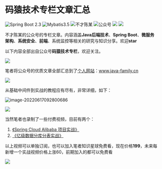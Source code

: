 码猿技术专栏文章汇总
===

![Spring Boot 2.3](https://img.shields.io/badge/Spring%20Boot-2.4-brightgreen.svg)
![Mybatis3.5](https://img.shields.io/badge/Mybatis-3.5-blue.svg)
![不才陈某](https://img.shields.io/badge/不才陈某-important.svg)
![公众号](https://img.shields.io/badge/码猿技术专栏-blue.svg)
![](https://img.shields.io/badge/Spring%20Cloud%20Alibaba-2.2.5.RELEASE-yellowgreen)
![](https://img.shields.io/badge/Spring%20Cloud-Hoxton.SR3-yellowgreen)

不才陈某的公众号的专栏文章。内容涵盖**Java后端技术**、**Spring Boot**、**微服务架构**、**系统安全**、**前端**、系统监控等相关的研究与知识分享。欢迎**star**

以下内容全部出自公众号**码猿技术专栏**，欢迎关注。

![](https://gitee.com/chenjiabing666/BlogImage/raw/master/@Async%E4%B8%BA%E4%BB%80%E4%B9%88%E4%B8%8D%E5%BB%BA%E8%AE%AE%E4%BD%BF%E7%94%A8/16.jpg)

笔者将公众号的优质文章全部汇总到了[个人网站](https://www.java-family.cn)：www.java-family.cn

![](https://www.java-family.cn/BlogImage/20220617092402.png)

从基础中间件到实战的教程应有尽有，非常详细，如下：

![image-20220617092800686](https://www.java-family.cn/BlogImage/20220617092800.png)

![](https://www.java-family.cn/BlogImage/20220617093030.png)



当然笔者也录制了一些付费视频，目前有两个：

1. [《Spring Cloud Alibaba 项目实战》](https://www.java-family.cn/#/pay/Spring-Cloud-Alibaba%E5%AE%9E%E6%88%98)
2. [《亿级数据分库分表实战》](https://www.java-family.cn/#/pay/%E5%88%86%E5%BA%93%E5%88%86%E8%A1%A8%E5%AE%9E%E6%88%98)

以上视频可以单独订阅，也可以加入笔者知识星球免费看，现在价格**199**，未来每新增一个实战视频价格上涨60，前期加入的都可以免费看

![](https://www.java-family.cn/BlogImage/20220608154410.jpg)

























